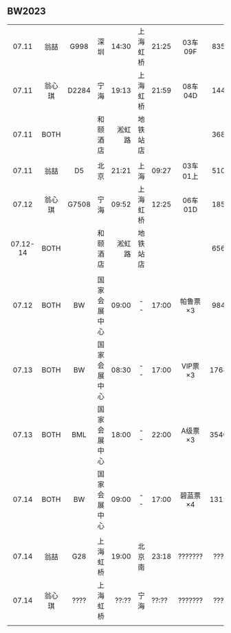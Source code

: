 ## BW2023

|        |      |        |            |       |        |       |         |      |      |
| :----: | :--: | :----: | :--------: | ----: |  :--:  | :---- | :-----: | :--: | :--: |
| 07.11  | 翁喆 |  G998  |    深圳    | 14:30 |上海虹桥| 21:25 | 03车09F |  835 |      |
| 07.11  |翁心琪| D2284  |    宁海    | 19:13 |上海虹桥| 21:59 | 08车04D |  144 |      |
| 07.11  | BOTH |        |  和颐酒店  | 淞虹路|地铁站店|       |         |  368 | 地铁30分钟 |
|        |      |        |            |       |        |       |         |      |      |
| 07.11  | 翁喆 |   D5   |    北京    | 21:21 |  上海  | 09:27 | 03车01上|  510 |      |
| 07.12  |翁心琪| G7508  |    宁海    | 09:52 |上海虹桥| 12:25 | 06车01D |  185 |      |
|07.12-14| BOTH |        |  和颐酒店  | 淞虹路|地铁站店|       |         |  656 | 地铁30分钟 |
|        |      |        |            |       |        |       |         |      |      |
| 07.12  | BOTH |   BW   |国家会展中心| 09:00 |   --   | 17:00 | 帕鲁票×3|  984 | 地铁30分钟 |
| 07.13  | BOTH |   BW   |国家会展中心| 08:30 |   --   | 17:00 | VIP票×3 | 1764 | 地铁30分钟 |
| 07.13  | BOTH |   BML  |国家会展中心| 18:00 |   --   | 22:00 | A级票×3 | 3540 |      |
| 07.14  | BOTH |   BW   |国家会展中心| 09:00 |   --   | 17:00 | 碧蓝票×4| 1312 | 走到虹桥30分钟 |
|        |      |        |            |       |        |       |         |      |      |
| 07.14  | 翁喆 |  G28   |  上海虹桥  | 19:00 | 北京南 | 23:18 | ??????? |  ??? | TODO |
| 07.14  |翁心琪|  ????  |  上海虹桥  | ??:?? |  宁海  | ??:?? | ??????? |  ??? | TODO |
|        |      |        |            |       |        |       |         |      |      |
